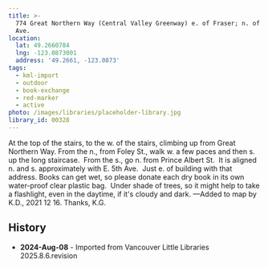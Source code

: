 ```yaml
---
title: >-
  774 Great Northern Way (Central Valley Greenway) e. of Fraser; n. of E. 6th
  Ave.
location:
  lat: 49.2660784
  lng: -123.0873001
  address: '49.2661, -123.0873'
tags:
  - kml-import
  - outdoor
  - book-exchange
  - red-marker
  - active
photo: /images/libraries/placeholder-library.jpg
library_id: 00328
---
```

At the top of the stairs, to the w. of the stairs, climbing up from Great Northern Way.
From the n., from Foley St., walk w. a few paces and then s. up the long staircase.  
From the s., go n. from Prince Albert St.  
It is aligned n. and s. approximately with
E. 5th Ave.  Just e. of building with that address.
Books can get wet, so please donate each dry book in its own water-proof clear plastic bag.  Under shade of trees, so it might help to take a flashlight, even in the daytime, if it's cloudy and dark.
—Added to map by K.D., 2021 12 16. 
 Thanks, K.G. 

## History
- **2024-Aug-08** - Imported from Vancouver Little Libraries 2025.8.6.revision
